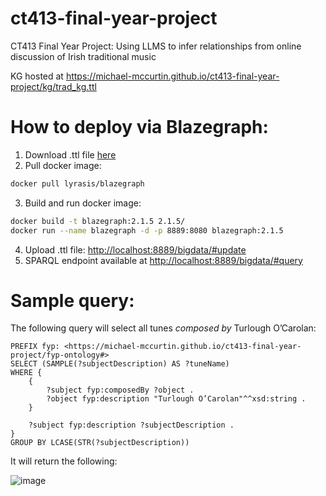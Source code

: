 # ct413-final-year-project
CT413 Final Year Project: Using LLMS to infer relationships from online discussion of Irish traditional music 

KG hosted at https://michael-mccurtin.github.io/ct413-final-year-project/kg/trad_kg.ttl

# How to deploy via Blazegraph:
1. Download .ttl file [here](https://github.com/michael-mccurtin/ct413-final-year-project/blob/main/kg/trad_kg.ttl)
2. Pull docker image:
```sh
docker pull lyrasis/blazegraph
```
3. Build and run docker image:
```sh
docker build -t blazegraph:2.1.5 2.1.5/
docker run --name blazegraph -d -p 8889:8080 blazegraph:2.1.5
```
4. Upload .ttl file: [http://localhost:8889/bigdata/#update](http://localhost:8889/bigdata/#update)
5. SPARQL endpoint available at [http://localhost:8889/bigdata/#query](http://localhost:8889/bigdata/#query)

# Sample query:
The following query will select all tunes *composed by* Turlough O’Carolan:
```sparql
PREFIX fyp: <https://michael-mccurtin.github.io/ct413-final-year-project/fyp-ontology#>
SELECT (SAMPLE(?subjectDescription) AS ?tuneName)
WHERE {
    {
        ?subject fyp:composedBy ?object .
        ?object fyp:description "Turlough O’Carolan"^^xsd:string .
    }

    ?subject fyp:description ?subjectDescription .
}
GROUP BY LCASE(STR(?subjectDescription))
```
It will return the following:

![image](https://github.com/user-attachments/assets/9e6abbbc-18a3-4080-97ba-ac91060d874a)
